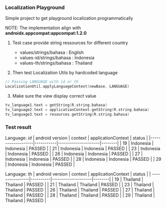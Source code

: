 ### Localization Playground
Simple project to get playground localization programmatically

NOTE: The implementation align with **androidx.appcompat:appcompat:1.2.0**

1. Test case provide string ressources for different country
    - values/strings/bahasa		: English
    - values-id/strings/bahasa	: Indonesia
    - values-th/strings/bahasa	: Thailand

2. Then test Localization Utils by hardcoded language

```kotlin
// Passing LANGUAGE with id or th
LocalizationUtil.applyLanguageContext(newBase, LANGUAGE)
```

3. Make sure the view display correct value
```kotlin
tv_language1.text = getString(R.string.bahasa)
tv_language2.text = applicationContext.getString(R.string.bahasa)
tv_language3.text = resources.getString(R.string.bahasa)
```
### Test result
Language: *id*
| android version   | context   | applicationContext  | status |
|-------------------|-----------|---------------------|--------|
| 19 				| Indonesia | Indonesia           | PASSED |
| 21 				| Indonesia | Indonesia           | PASSED |
| 23 				| Indonesia | Indonesia           | PASSED |
| 26 				| Indonesia | Indonesia           | PASSED |
| 27 				| Indonesia | Indonesia           | PASSED |
| 28 				| Indonesia | Indonesia           | PASSED |
| 29 				| Indonesia | Indonesia           | PASSED |


Language: *th*
| android version | context  | applicationContext | status |
| ----------------|----------|--------------------|--------|
| 19 			  | Thailand | Thailand           | PASSED |
| 21 			  | Thailand | Thailand           | PASSED |
| 23 			  | Thailand | Thailand           | PASSED |
| 26 			  | Thailand | Thailand           | PASSED |
| 27 			  | Thailand | Thailand           | PASSED |
| 28 			  | Thailand | Thailand           | PASSED |
| 29 			  | Thailand | Thailand           | PASSED |